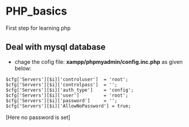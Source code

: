 # PHP_basics
First step for learning php 
## Deal with mysql database

* chage the cofig file: **xampp/phpmyadmin/config.inc.php** as given below:
```
$cfg['Servers'][$i]['controluser']  = 'root';   
$cfg['Servers'][$i]['controlpass']  = '';
$cfg['Servers'][$i]['auth_type']    = 'config';
$cfg['Servers'][$i]['user']         = 'root';
$cfg['Servers'][$i]['password']     = '';
$cfg['Servers'][$i]['AllowNoPassword'] = true;
``` 
[Here no password is set]